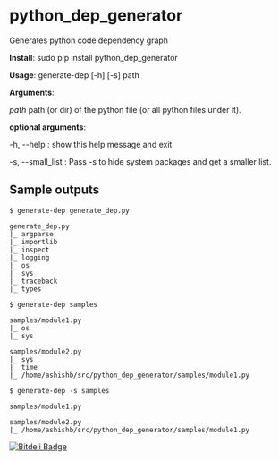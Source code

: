 python_dep_generator
====================

Generates python code dependency graph

**Install**: sudo pip install python_dep_generator

**Usage**: generate-dep [-h] [-s] path

**Arguments**:

  *path*              path (or dir) of the python file (or all python files
                    under it).

**optional arguments**:
  
  -h, --help        :  show this help message and exit
  
  -s, --small_list : Pass -s to hide system packages and get a smaller list.


Sample outputs
--------------
```
$ generate-dep generate_dep.py

generate_dep.py
|_ argparse
|_ importlib
|_ inspect
|_ logging
|_ os
|_ sys
|_ traceback
|_ types
```

```
$ generate-dep samples

samples/module1.py
|_ os
|_ sys

samples/module2.py
|_ sys
|_ time
|_ /home/ashishb/src/python_dep_generator/samples/module1.py
```

```
$ generate-dep -s samples

samples/module1.py

samples/module2.py
|_ /home/ashishb/src/python_dep_generator/samples/module1.py

```


[![Bitdeli Badge](https://d2weczhvl823v0.cloudfront.net/ashishb/python_dep_generator/trend.png)](https://bitdeli.com/free "Bitdeli Badge")

